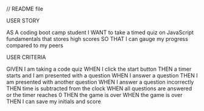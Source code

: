 // README file

USER STORY

AS A coding boot camp student
I WANT to take a timed quiz on JavaScript fundamentals that stores high scores
SO THAT I can gauge my progress compared to my peers

USER CRITERIA 

GIVEN I am taking a code quiz
WHEN I click the start button
THEN a timer starts and I am presented with a question
WHEN I answer a question
THEN I am presented with another question
WHEN I answer a question incorrectly
THEN time is subtracted from the clock
WHEN all questions are answered or the timer reaches 0
THEN the game is over
WHEN the game is over
THEN I can save my initials and score
